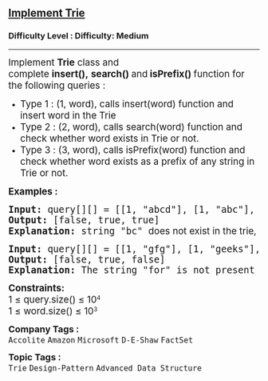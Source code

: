 <h2><a href="https://www.geeksforgeeks.org/problems/trie-insert-and-search0651/1?_gl=1*irkkge*_up*MQ..*_gs*MQ..&gclid=CjwKCAjw8IfABhBXEiwAxRHlsGfNc4yZby1UnLVoyv7ZS4jj4W-6FioQFGPVKKabivb8UBnIy8ndWxoCHh8QAvD_BwE&gbraid=0AAAAAC9yBkBk7MUR5y7uyncYKnRvp0aSt">Implement Trie</a></h2><h3>Difficulty Level : Difficulty: Medium</h3><hr><div class="problems_problem_content__Xm_eO"><p><span style="font-size: 14pt;">Implement&nbsp;<strong>Trie</strong>&nbsp;class and complete&nbsp;<strong>insert(),</strong>&nbsp;<strong>search()&nbsp;</strong>and<strong>&nbsp;isPrefix()&nbsp;</strong>function for the following queries :</span></p>
<ul>
<li><span style="font-size: 14pt;">Type 1 : (1, word), calls insert(word) function and insert word in the Trie</span></li>
<li><span style="font-size: 14pt;">Type 2 : (2, word), calls search(word) function and check whether word exists in Trie or not.</span></li>
<li><span style="font-size: 14pt;">Type 3 : (3, word), calls isPrefix(word) function and check whether word exists as a prefix of any string in Trie or not.</span></li>
</ul>
<p><span style="font-size: 14pt;"><strong>Examples :</strong></span></p>
<pre><span style="font-size: 14pt;"><strong>Input: </strong>query[][] = [[1, "abcd"], [1, "abc"], [1, "bcd"], [2, "bc"], [3, "bc"], [2, "abc"]]</span><br><span style="font-size: 14pt;"><strong>Output: </strong>[false, true, true]</span><br><span style="font-size: 14pt;"><strong>Explanation: </strong>string "bc" <span style="font-family: -apple-system, BlinkMacSystemFont, 'Segoe UI', Roboto, Oxygen, Ubuntu, Cantarell, 'Open Sans', 'Helvetica Neue', sans-serif;">does not exist in the trie, "bc" exists as prefix of the word "bcd" in the trie, and "abc" also exists in the trie.</span></span></pre>
<pre><span style="font-size: 14pt;"><strong>Input: </strong>query[][] = [[1, "gfg"], [1, "geeks"], [3, "fg"], [3, "geek"], [2, "for"]]</span><br><span style="font-size: 14pt;"><strong>Output:</strong> [false, true, false]</span><br><span style="font-size: 14pt;"><strong>Explanation:</strong> The string "for" is not present in the trie, "fg" is not a valid prefix, while "geek" is a valid prefix of the word "geeks" in the trie.</span></pre>
<p style="font-family: -apple-system, BlinkMacSystemFont, 'Segoe UI', Roboto, Oxygen, Ubuntu, Cantarell, 'Open Sans', 'Helvetica Neue', sans-serif; white-space: normal;"><span style="font-size: 14pt;"><strong>Constraints:<br></strong></span><span style="font-size: 14pt;">1 ≤ query.size() ≤ 10</span><sup>4<br></sup><span style="font-size: 14pt;">1 ≤ word.size() ≤ 10</span><sup>3</sup></p></div><p><span style=font-size:18px><strong>Company Tags : </strong><br><code>Accolite</code>&nbsp;<code>Amazon</code>&nbsp;<code>Microsoft</code>&nbsp;<code>D-E-Shaw</code>&nbsp;<code>FactSet</code>&nbsp;<br><p><span style=font-size:18px><strong>Topic Tags : </strong><br><code>Trie</code>&nbsp;<code>Design-Pattern</code>&nbsp;<code>Advanced Data Structure</code>&nbsp;